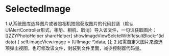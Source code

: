 # SelectedImage
1.从系统图库选择图片或者照相机拍照获取图片的代码封装（默认UIAlertController形式，相册、相机、取消）导入该文件，一句话获取图片：
[[ZZYPhotoHelper shareHelper] showImageViewSelcteWithResultBlock:^(id data) {
        self.imageView.image = (UIImage *)data;
}];
2.如需自定义图片来源选项弹出视图，也可修改该文件，封装到文件里面，减少控制器代码量。
